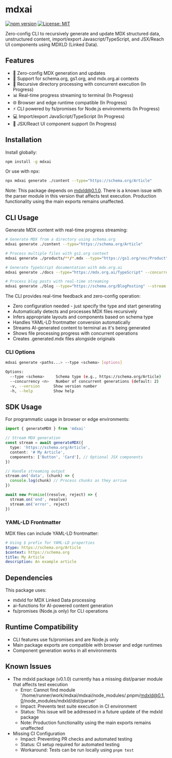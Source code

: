 # mdxai

[![npm version](https://badge.fury.io/js/mdxai.svg)](https://www.npmjs.com/package/mdxai)
[![License: MIT](https://img.shields.io/badge/License-MIT-yellow.svg)](https://opensource.org/licenses/MIT)

Zero-config CLI to recursively generate and update MDX structured data, unstructured content, import/export Javascript/TypeScript, and JSX/Reach UI components using MDXLD (Linked Data).

## Features

- 🚀 Zero-config MDX generation and updates
- 📝 Support for schema.org, gs1.org, and mdx.org.ai contexts
- 🔄 Recursive directory processing with concurrent execution (In Progress)
- 📊 Real-time progress streaming to terminal (In Progress)
- 🌐 Browser and edge runtime compatible (In Progress)
- ⚡️ CLI powered by fs/promises for Node.js environments (In Progress)
- 💻 Import/export JavaScript/TypeScript (In Progress)
- 🎨 JSX/React UI component support (In Progress)

## Installation

Install globally:

```bash
npm install -g mdxai
```

Or use with npx:

```bash
npx mdxai generate ./content --type="https://schema.org/Article"
```

Note: This package depends on mdxld@0.1.0. There is a known issue with the parser module in this version that affects test execution. Production functionality using the main exports remains unaffected.

## CLI Usage

Generate MDX content with real-time progress streaming:

```bash
# Generate MDX from a directory using schema.org
mdxai generate ./content --type="https://schema.org/Article"

# Process multiple files with gs1.org context
mdxai generate ./products/**/*.mdx --type="https://gs1.org/voc/Product"

# Generate TypeScript documentation with mdx.org.ai
mdxai generate ./docs --type="https://mdx.org.ai/TypeScript" --concurrency=4

# Process blog posts with real-time streaming
mdxai generate ./blog --type="https://schema.org/BlogPosting" --stream
```

The CLI provides real-time feedback and zero-config operation:

- Zero configuration needed - just specify the type and start generating
- Automatically detects and processes MDX files recursively
- Infers appropriate layouts and components based on schema type
- Handles YAML-LD frontmatter conversion automatically
- Streams AI-generated content to terminal as it's being generated
- Shows file processing progress with concurrent operations
- Creates .generated.mdx files alongside originals

### CLI Options

```bash
mdxai generate <paths...> --type <schema> [options]

Options:
  --type <schema>     Schema type (e.g., https://schema.org/Article)
  --concurrency <n>   Number of concurrent generations (default: 2)
  -v, --version      Show version number
  -h, --help         Show help
```

## SDK Usage

For programmatic usage in browser or edge environments:

```typescript
import { generateMDX } from 'mdxai'

// Stream MDX generation
const stream = await generateMDX({
  type: 'https://schema.org/Article',
  content: '# My Article',
  components: ['Button', 'Card'], // Optional JSX components
})

// Handle streaming output
stream.on('data', (chunk) => {
  console.log(chunk) // Process chunks as they arrive
})

await new Promise((resolve, reject) => {
  stream.on('end', resolve)
  stream.on('error', reject)
})
```

### YAML-LD Frontmatter

MDX files can include YAML-LD frontmatter:

```yaml
# Using $ prefix for YAML-LD properties
$type: https://schema.org/Article
$context: https://schema.org
title: My Article
description: An example article
```

## Dependencies

This package uses:

- mdxld for MDX Linked Data processing
- ai-functions for AI-powered content generation
- fs/promises (Node.js only) for CLI operations

## Runtime Compatibility

- CLI features use fs/promises and are Node.js only
- Main package exports are compatible with browser and edge runtimes
- Component generation works in all environments

## Known Issues

- The mdxld package (v0.1.0) currently has a missing dist/parser module that affects test execution
  - Error: Cannot find module '/home/runner/work/mdxai/mdxai/node_modules/.pnpm/mdxld@0.1.0/node_modules/mdxld/dist/parser'
  - Impact: Prevents test suite execution in CI environment
  - Status: This issue will be addressed in a future update of the mdxld package
  - Note: Production functionality using the main exports remains unaffected
- Missing CI Configuration
  - Impact: Preventing PR checks and automated testing
  - Status: CI setup required for automated testing
  - Workaround: Tests can be run locally using `pnpm test`

